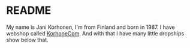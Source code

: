 # README
My name is Jani Korhonen, I'm from Finland and born in 1987.
I have webshop called [KorhoneCom](https://korhone.com). And with that I have many little dropships show below that.
